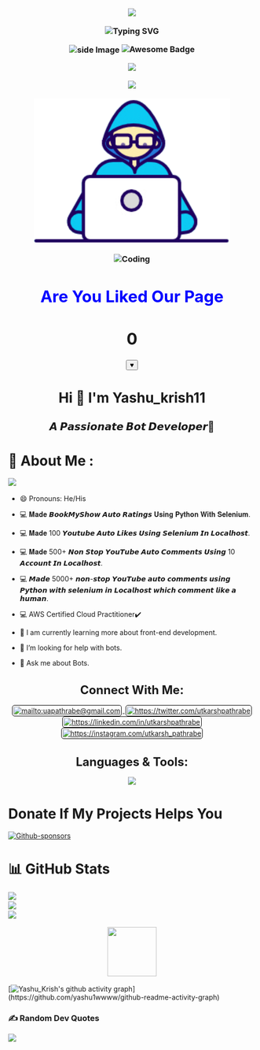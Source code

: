 <h3 align="center">

![](https://capsule-render.vercel.app/api?type=waving&color=gradient&height=150&section=header)

<p align="center">
  <div align="center">
    <img
        src="https://readme-typing-svg.herokuapp.com?font=GlossAndBloom&size=30&duration=4997&color=993300&background=FF673200&center=true&vCenter=true&lines=WELCOME+TO+BOT+WORLD🌎!+;Python🐍+;Python+With+Selenium+;Good+Sense+Of+Humour🔑+;Learning+New+Things🧩+;Cyber💻+Security🎯"
            alt="Typing SVG"
        />
    </a>
</p>
</div>

<img src="https://github.com/sciencepal/sciencepal/blob/master/assets/life_balance.gif" alt="side Image" align="center" width="200" height="auto" />

<img src="./image/1.gif"  alt="Awesome Badge" width="100%" height="350px"/>
<p align="center">
  
<a href="https://github.com/yashu1wwww/github-profile-views-counter">
<img src="https://komarev.com/ghpvc/?username=yashu1wwww&style=for-the-badge">
</a>

[Ÿ HŸPE]: https://yhype.me
[GitHub Profile Views Counter]: https://github.com/yashu1wwww/github-profile-views-counter

![](https://hit.yhype.me/github/profile?user_id=1849174)

  <p align="center">
  <img src="https://github.com/AkashSingh3031/AkashSingh3031/blob/main/images/Developer.gif" width="400px">
</p>

<img align="center" alt="Coding" width="450" src="https://media.tenor.com/2nKSTDDekOgAAAAC/coding-kira.gif" alt="gif">

  <div class="container">
        <h1 class="heading" style="color: blue;">Are You Liked Our Page</h1>
		<h1 class="count">0</h1>
        <button class="button" onclick="increaseCount()">♥</button>
    </div>
    


<h1 align="center">Hi 👋 I'm Yashu_krish11</h1>
<h2 align="center">𝘼 𝙋𝙖𝙨𝙨𝙞𝙤𝙣𝙖𝙩𝙚 𝘽𝙤𝙩 𝘿𝙚𝙫𝙚𝙡𝙤𝙥𝙚𝙧🤖</h3>

# 💫 About Me :
![](https://img.shields.io/badge/Cyber%20Security-Analyzer%20%2F%20Memer%20%2F%20Bot%20Developer%20-white)
<!--
![](https://img.shields.io/badge/Twitch-Persembe%20--%20Pazar%20Gunleri%20Saat%2020.00-purple)
![](https://img.shields.io/badge/Youtube-Carsamba%20--%20Cumartesi%20Saat%2017.00-red)
--> 

- 😄 Pronouns: He/His

- 💻 𝐌𝐚𝐝𝐞 𝘽𝙤𝙤𝙠𝙈𝙮𝙎𝙝𝙤𝙬 𝘼𝙪𝙩𝙤 𝙍𝙖𝙩𝙞𝙣𝙜𝙨 𝐔𝐬𝐢𝐧𝐠 𝐏𝐲𝐭𝐡𝐨𝐧 𝐖𝐢𝐭𝐡 𝐒𝐞𝐥𝐞𝐧𝐢𝐮𝐦.

- 💻 𝐌𝐚𝐝𝐞 100 𝙔𝙤𝙪𝙩𝙪𝙗𝙚 𝘼𝙪𝙩𝙤 𝙇𝙞𝙠𝙚𝙨 𝙐𝙨𝙞𝙣𝙜 𝙎𝙚𝙡𝙚𝙣𝙞𝙪𝙢 𝙄𝙣 𝙇𝙤𝙘𝙖𝙡𝙝𝙤𝙨𝙩.

- 💻 𝐌𝐚𝐝𝐞 500+ 𝙉𝙤𝙣 𝙎𝙩𝙤𝙥 𝙔𝙤𝙪𝙏𝙪𝙗𝙚 𝘼𝙪𝙩𝙤 𝘾𝙤𝙢𝙢𝙚𝙣𝙩𝙨 𝙐𝙨𝙞𝙣𝙜 10 𝘼𝙘𝙘𝙤𝙪𝙣𝙩 𝙄𝙣 𝙇𝙤𝙘𝙖𝙡𝙝𝙤𝙨𝙩.

- 💻 𝙈𝙖𝙙𝙚 5000+ 𝙣𝙤𝙣-𝙨𝙩𝙤𝙥 𝙔𝙤𝙪𝙏𝙪𝙗𝙚 𝙖𝙪𝙩𝙤 𝙘𝙤𝙢𝙢𝙚𝙣𝙩𝙨 𝙪𝙨𝙞𝙣𝙜 𝙋𝙮𝙩𝙝𝙤𝙣 𝙬𝙞𝙩𝙝 𝙨𝙚𝙡𝙚𝙣𝙞𝙪𝙢 𝙞𝙣 𝙇𝙤𝙘𝙖𝙡𝙝𝙤𝙨𝙩 𝙬𝙝𝙞𝙘𝙝 𝙘𝙤𝙢𝙢𝙚𝙣𝙩 𝙡𝙞𝙠𝙚 𝙖 𝙝𝙪𝙢𝙖𝙣.

- 💻 AWS Certified Cloud Practitioner✔️

- 🌱 I am currently learning more about front-end development.

- 🤔 I’m looking for help with bots.

- 💬 Ask me about Bots.

<h3 align="center" style='margin: 32px 4px 8px; font-size: 24px;'>
Connect With Me:
</h3>
<p align="center" style='margin: 16px 4px 8px;'>
     </a>
    <a href="mailto:yashwanth6675@gmail.com" target="blank" rel="noreferrer">
        <img align="center" src="https://www.vectorlogo.zone/logos/gmail/gmail-icon.svg" alt="mailto:uapathrabe@gmail.com" height="40" width="40" style="background: #ffffff; border-radius: 5px; border: 1px solid #000000; margin: 0 2px; padding: 2px;" />
    </a>
    <a href="https://twitter.com/Learn_earns123" target="blank" rel="noreferrer">
        <img align="center" src="https://www.vectorlogo.zone/logos/twitter/twitter-official.svg" alt="https://twitter.com/utkarshpathrabe" height="40" width="40" style="background: #ffffff; border-radius: 5px; border: 1px solid #000000; margin: 0 2px; padding: 2px;" />
     </a>
    <a href="https://www.linkedin.com/in/yashawanth-r-750b7918b/" target="blank" rel="noreferrer">
        <img align="center" src="https://www.vectorlogo.zone/logos/linkedin/linkedin-icon.svg" alt="https://linkedin.com/in/utkarshpathrabe" height="40" width="40" style="background: #ffffff; border-radius: 5px; border: 1px solid #000000; margin: 0 2px; padding: 2px;" />
    </a>
   <a href="https://instagram.com/work_it_lit?igshid=Yzg5MTU1MDY=" target="blank" rel="noreferrer">
        <img align="center" src="https://www.vectorlogo.zone/logos/instagram/instagram-icon.svg" alt="https://instagram.com/utkarsh_pathrabe" height="40" width="40" style="background: #ffffff; border-radius: 5px; border: 1px solid #000000; margin: 0 2px; padding: 2px;" />
    </a>
    
<h3 align="center" style='margin: 32px 4px 8px; font-size: 24px;'>
Languages & Tools:
</h3>
<p align="center" style='margin: 16px 4px 8px;'>
  
<p align="center">
  <a href="https://skillicons.dev">
    <img src="https://skillicons.dev/icons?i=python,aws,selenium,vscode,androidstudio,html,css,bots,docker,eclipse,powershell,linux,wordpress,git,discord,powershell,visualstudio,stackoverflow," />
  </a>
</p>  
 
# Donate If My Projects Helps You
[![Github-sponsors](https://img.shields.io/badge/sponsor-30363D?style=for-the-badge&logo=GitHub-Sponsors&logoColor=#EA4AAA)](yashwanth6675@okhdfcbank)


# 📊 GitHub Stats
![](https://github-readme-stats.vercel.app/api?username=yashu1wwww&theme=dark&hide_border=false&include_all_commits=false&count_private=false)<br/>
![](https://github-readme-streak-stats.herokuapp.com/?user=yashu1wwww&theme=dark&hide_border=false)<br/>
![](https://github-readme-stats.vercel.app/api/top-langs/?username=yashu1wwww&theme=dark&hide_border=false&include_all_commits=false&count_private=false&layout=compact)

<!--🏆TROPHYGIF-->
<p align="center">
<img src="https://media.tenor.com/0ENB5HuTH0gAAAAi/trophy-beker.gif"  width="100px" height="100px"></p>

[![Yashu_Krish's github activity graph](https://github-readme-activity-graph.cyclic.app/graph?username=yashu1wwww&bg_color=0f2d3d&color=1cadfb&line=1cadfb&point=1cadfb&area=true&hide_border=true")](https://github.com/yashu1wwww/github-readme-activity-graph)

  
 ### ✍️ Random Dev Quotes
![](https://quotes-github-readme.vercel.app/api?type=horizontal&theme=dark)
  

